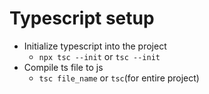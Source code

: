 # Typescript setup

- Initialize typescript into the project
  - `npx tsc --init` or `tsc --init`
- Compile ts file to js
  - `tsc file_name` or `tsc`(for entire project)

